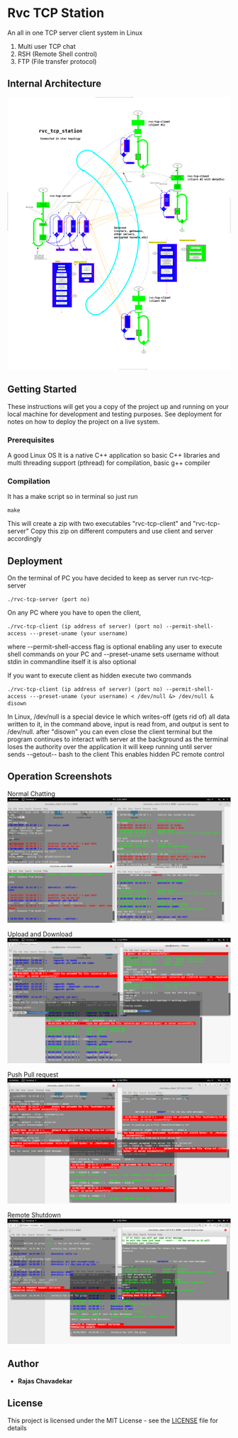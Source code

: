 # Rvc TCP Station

An all in one TCP server client system in Linux
1) Multi user TCP chat
2) RSH (Remote Shell control)
3) FTP (File transfer protocol)

## Internal Architecture

![architecture.png](docs/architecture.png)

## Getting Started

These instructions will get you a copy of the project up and running on your local machine for development and testing purposes. See deployment for notes on how to deploy the project on a live system.

### Prerequisites

A good Linux OS
It is a native C++ application so basic C++ libraries 
and multi threading support (pthread) for compilation, basic g++ compiler

### Compilation

It has a make script so in terminal so just run

```
make
```
This will create a zip with two executables "rvc-tcp-client" and "rvc-tcp-server"
Copy this zip on different computers and use client and server accordingly

## Deployment

On the terminal of PC you have decided to keep as server run rvc-tcp-server

```
./rvc-tcp-server (port no)
```

On any PC where you have to open the client,

```
./rvc-tcp-client (ip address of server) (port no) --permit-shell-access ---preset-uname (your username)
```
where --permit-shell-access flag is optional enabling any user to execute shell commands on your PC 
and --preset-uname sets username without stdin in commandline itself it is also optional

If you want to execute client as hidden execute two commands

```
./rvc-tcp-client (ip address of server) (port no) --permit-shell-access ---preset-uname (your username) < /dev/null &> /dev/null &
disown
```
In Linux, /dev/null is a special device le which writes-off (gets rid of) all data written to it, in the command above, input is read
from, and output is sent to /dev/null.
after "disown" you can even close the client terminal but the program continues to interact with server at the background 
as the terminal loses the authority over the application it will keep running until server sends --getout-- bash to the client
This enables hidden PC remote control

## Operation Screenshots

Normal Chatting
![chats-shell.png](docs/chats-shell.png)

Upload and Download
![upload-download.png](docs/upload-download.png)

Push Pull request
![push-pull.png](docs/push-pull.png)

Remote Shutdown
![remote-shutdown.png](docs/remote-shutdown.png)

## Author

* **Rajas Chavadekar** 

## License

This project is licensed under the MIT License - see the [LICENSE](LICENSE) file for details

